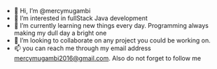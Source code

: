 - 👋 Hi, I’m @mercymugambi
- 👀 I’m interested in fullStack Java development
- 🌱 I’m currently learning new things every day. Programming always making my dull day a bright one
- 💞️ I’m looking to collaborate on any project you could be working on.
- 📫 you can reach me through my email address mercymugambi2016@gmail.com. Also do not forget to follow me

<!---
mercymugambi/mercymugambi is a ✨ special ✨ repository because its `README.md` (this file) appears on your GitHub profile.
You can click the Preview link to take a look at your changes.
--->
